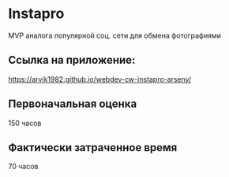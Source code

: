 # Instapro

MVP аналога популярной соц. сети для обмена фотографиями

## Ссылка на приложение:

https://arvik1982.github.io/webdev-cw-instapro-arseny/

## Первоначальная оценка

150 часов

## Фактически затраченное время

70 часов

